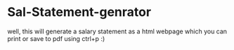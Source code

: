 # Sal-Statement-genrator
well, this will generate a salary statement as a html webpage which you can print or save to pdf using ctrl+p :)
